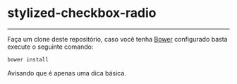 stylized-checkbox-radio
=========

----
Faça um clone deste repositório, caso você tenha [Bower] configurado basta execute o seguinte comando:

```sh
bower install
```
Avisando que é apenas uma dica básica.

[Bower]:http://bower.io/